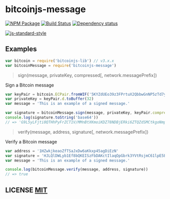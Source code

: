 # bitcoinjs-message
[![NPM Package](https://img.shields.io/npm/v/bitcoinjs-message.svg?style=flat-square)](https://www.npmjs.org/package/bitcoinjs-message)
[![Build Status](https://img.shields.io/travis/bitcoinjs/bitcoinjs-message.svg?branch=master&style=flat-square)](https://travis-ci.org/bitcoinjs/bitcoinjs-message)
[![Dependency status](https://img.shields.io/david/bitcoinjs/bitcoinjs-message.svg?style=flat-square)](https://david-dm.org/bitcoinjs/bitcoinjs-message#info=dependencies)

[![js-standard-style](https://cdn.rawgit.com/feross/standard/master/badge.svg)](https://github.com/feross/standard)

## Examples

``` javascript
var bitcoin = require('bitcoinjs-lib') // v3.x.x
var bitcoinMessage = require('bitcoinjs-message')
```

> sign(message, privateKey, compressed[, network.messagePrefix])

Sign a Bitcoin message
``` javascript
var keyPair = bitcoin.ECPair.fromWIF('5KYZdUEo39z3FPrtuX2QbbwGnNP5zTd7yyr2SC1j299sBCnWjss')
var privateKey = keyPair.d.toBuffer(32)
var message = 'This is an example of a signed message.'

var signature = bitcoinMessage.sign(message, privateKey, keyPair.compressed)
console.log(signature.toString('base64'))
// => 'G9L5yLFjti0QTHhPyFrZCT1V/MMnBtXKmoiKDZ78NDBjERki6ZTQZdSMCtkgoNmp17By9ItJr8o7ChX0XxY91nk='
```

> verify(message, address, signature[, network.messagePrefix])

Verify a Bitcoin message
``` javascript
var address = '1HZwkjkeaoZfTSaJxDw6aKkxp45agDiEzN'
var signature = 'HJLQlDWLyb1Ef8bQKEISzFbDAKctIlaqOpGbrk3YVtRsjmC61lpE5ErkPRUFtDKtx98vHFGUWlFhsh3DiW6N0rE'
var message = 'This is an example of a signed message.'

console.log(bitcoinMessage.verify(message, address, signature))
// => true
```

## LICENSE [MIT](LICENSE)
